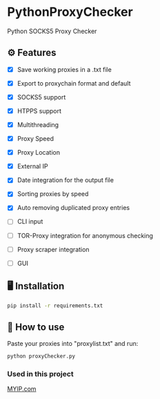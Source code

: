 # PythonProxyChecker
Python SOCKS5 Proxy Checker

## ⚙️ Features
- [x] Save working proxies in a .txt file
- [x] Export to proxychain format and default
- [x] SOCKS5 support
- [x] HTPPS support
- [x] Multithreading
- [x] Proxy Speed
- [x] Proxy Location
- [x] External IP
- [x] Date integration for the output file
- [x] Sorting proxies by speed
- [x] Auto removing duplicated proxy entries
- [ ] CLI input
- [ ] TOR-Proxy integration for anonymous checking
- [ ] Proxy scraper integration
- [ ] GUI


## 🖥 Installation
```bash
pip install -r requirements.txt
```

## 🔮 How to use
Paste your proxies into "proxylist.txt" and run:
```bash
python proxyChecker.py
```


### Used in this project
<a href="https://myip.com/" target="_blank" rel="noopener noreferrer">MYIP.com</a>
